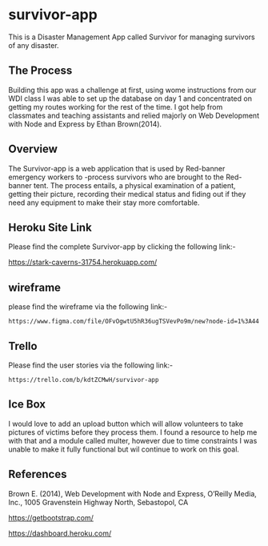 # survivor-app
This is a Disaster Management App called Survivor for managing survivors of any disaster.

## The Process
Building this app was a challenge at first, using wome instructions from our WDI class I was able to set up the database on day 1 and concentrated on getting my routes working for the rest of the time. I got help from classmates and teaching assistants and relied majorly on Web Development with Node and Express by Ethan Brown(2014).

## Overview
The Survivor-app is a web application that is used by Red-banner emergency workers to -process survivors who are brought to the Red-banner tent. The process entails, a physical examination of a patient, getting their picture, recording their medical status and fiding out if they need any equipment to make their stay more comfortable.

## Heroku Site Link
Please find the complete Survivor-app by clicking the following link:-

https://stark-caverns-31754.herokuapp.com/


## wireframe
please find the wireframe via the following link:-
```
https://www.figma.com/file/OFvOgwtU5hR36ugTSVevPo9m/new?node-id=1%3A44

```
## Trello

Please find the user stories via the following link:-
```
https://trello.com/b/kdtZCMwH/survivor-app

```
## Ice Box
I would love to add an upload button which will allow volunteers to take pictures of victims before they process them. I found a resource to help me with that and a module called multer, however due to time constraints I was unable to make it fully functional but wil continue to work on this goal.


## References
Brown E. (2014), Web Development with Node and Express, O’Reilly Media, Inc., 1005 Gravenstein Highway North, Sebastopol, CA

https://getbootstrap.com/

https://dashboard.heroku.com/






